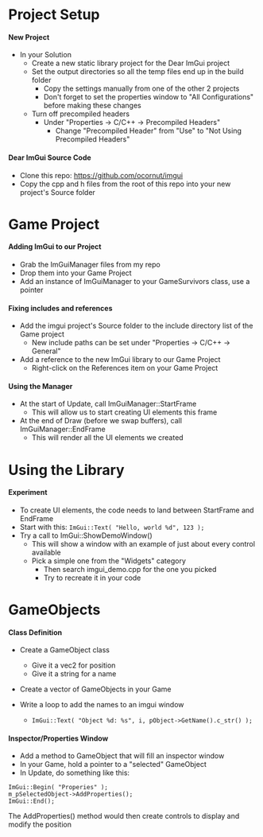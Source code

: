 
# Project Setup

#### New Project

- In your Solution
	- Create a new static library project for the Dear ImGui project
	- Set the output directories so all the temp files end up in the build folder
		- Copy the settings manually from one of the other 2 projects
		- Don't forget to set the properties window to "All Configurations" before making these changes
	- Turn off precompiled headers
		- Under "Properties -> C/C++ -> Precompiled Headers"
			- Change "Precompiled Header" from "Use" to "Not Using Precompiled Headers"

#### Dear ImGui Source Code

- Clone this repo: https://github.com/ocornut/imgui
- Copy the cpp and h files from the root of this repo into your new project's Source folder



# Game Project

#### Adding ImGui to our Project

- Grab the ImGuiManager files from my repo
- Drop them into your Game Project
- Add an instance of ImGuiManager to your GameSurvivors class, use a pointer

#### Fixing includes and references

- Add the imgui project's Source folder to the include directory list of the Game project
	- New include paths can be set under "Properties -> C/C++ -> General"
- Add a reference to the new ImGui library to our Game Project
	- Right-click on the References item on your Game Project

#### Using the Manager

- At the start of Update, call ImGuiManager::StartFrame
	- This will allow us to start creating UI elements this frame
- At the end of Draw (before we swap buffers), call ImGuiManager::EndFrame
	- This will render all the UI elements we created

# Using the Library

#### Experiment

- To create UI elements, the code needs to land between StartFrame and EndFrame
- Start with this: `ImGui::Text( "Hello, world %d", 123 );`
- Try a call to ImGui::ShowDemoWindow()
	- This will show a window with an example of just about every control available
	- Pick a simple one from the "Widgets" category
		- Then search imgui_demo.cpp for the one you picked
		- Try to recreate it in your code

# GameObjects

#### Class Definition

- Create a GameObject class
	- Give it a vec2 for position
	- Give it a string for a name

- Create a vector of GameObjects in your Game

- Write a loop to add the names to an imgui window
	- `ImGui::Text( "Object %d: %s", i, pObject->GetName().c_str() );`

#### Inspector/Properties Window

- Add a method to GameObject that will fill an inspector window
- In your Game, hold a pointer to a "selected" GameObject
- In Update, do something like this:

```
ImGui::Begin( "Properies" );
m_pSelectedObject->AddProperties();
ImGui::End();
```

The AddProperties() method would then create controls to display and modify the position
